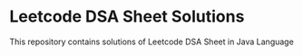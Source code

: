 # Leetcode DSA Sheet Solutions

This repository contains solutions of Leetcode DSA Sheet in Java Language
